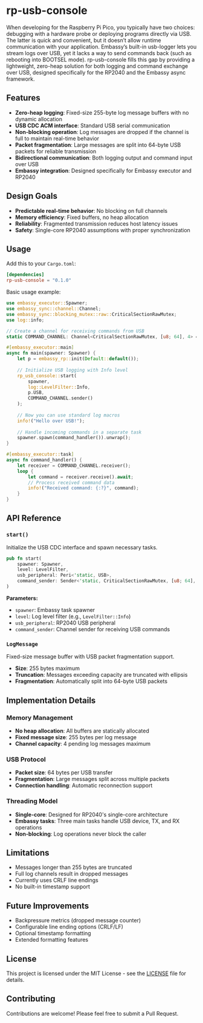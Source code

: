# rp-usb-console

When developing for the Raspberry Pi Pico, you typically have two choices: debugging with a hardware probe or deploying programs directly via USB. The latter is quick and convenient, but it doesn’t allow runtime communication with your application. Embassy’s built-in usb-logger lets you stream logs over USB, yet it lacks a way to send commands back (such as rebooting into BOOTSEL mode). rp-usb-console fills this gap by providing a lightweight, zero-heap solution for both logging and command exchange over USB, designed specifically for the RP2040 and the Embassy async framework.

## Features

- **Zero-heap logging**: Fixed-size 255-byte log message buffers with no dynamic allocation
- **USB CDC ACM interface**: Standard USB serial communication
- **Non-blocking operation**: Log messages are dropped if the channel is full to maintain real-time behavior
- **Packet fragmentation**: Large messages are split into 64-byte USB packets for reliable transmission
- **Bidirectional communication**: Both logging output and command input over USB
- **Embassy integration**: Designed specifically for Embassy executor and RP2040

## Design Goals

- **Predictable real-time behavior**: No blocking on full channels
- **Memory efficiency**: Fixed buffers, no heap allocation
- **Reliability**: Fragmented transmission reduces host latency issues
- **Safety**: Single-core RP2040 assumptions with proper synchronization

## Usage

Add this to your `Cargo.toml`:

```toml
[dependencies]
rp-usb-console = "0.1.0"
```

Basic usage example:

```rust
use embassy_executor::Spawner;
use embassy_sync::channel::Channel;
use embassy_sync::blocking_mutex::raw::CriticalSectionRawMutex;
use log::info;

// Create a channel for receiving commands from USB
static COMMAND_CHANNEL: Channel<CriticalSectionRawMutex, [u8; 64], 4> = Channel::new();

#[embassy_executor::main]
async fn main(spawner: Spawner) {
    let p = embassy_rp::init(Default::default());
    
    // Initialize USB logging with Info level
    rp_usb_console::start(
        spawner, 
        log::LevelFilter::Info, 
        p.USB, 
        COMMAND_CHANNEL.sender()
    );
    
    // Now you can use standard log macros
    info!("Hello over USB!");
    
    // Handle incoming commands in a separate task
    spawner.spawn(command_handler()).unwrap();
}

#[embassy_executor::task]
async fn command_handler() {
    let receiver = COMMAND_CHANNEL.receiver();
    loop {
        let command = receiver.receive().await;
        // Process received command data
        info!("Received command: {:?}", command);
    }
}
```

## API Reference

### `start()`

Initialize the USB CDC interface and spawn necessary tasks.

```rust
pub fn start(
    spawner: Spawner, 
    level: LevelFilter, 
    usb_peripheral: Peri<'static, USB>, 
    command_sender: Sender<'static, CriticalSectionRawMutex, [u8; 64], 4>
)
```

**Parameters:**
- `spawner`: Embassy task spawner
- `level`: Log level filter (e.g., `LevelFilter::Info`)
- `usb_peripheral`: RP2040 USB peripheral
- `command_sender`: Channel sender for receiving USB commands

### `LogMessage`

Fixed-size message buffer with USB packet fragmentation support.

- **Size**: 255 bytes maximum
- **Truncation**: Messages exceeding capacity are truncated with ellipsis
- **Fragmentation**: Automatically split into 64-byte USB packets

## Implementation Details

### Memory Management
- **No heap allocation**: All buffers are statically allocated
- **Fixed message size**: 255 bytes per log message
- **Channel capacity**: 4 pending log messages maximum

### USB Protocol
- **Packet size**: 64 bytes per USB transfer
- **Fragmentation**: Large messages split across multiple packets
- **Connection handling**: Automatic reconnection support

### Threading Model
- **Single-core**: Designed for RP2040's single-core architecture
- **Embassy tasks**: Three main tasks handle USB device, TX, and RX operations
- **Non-blocking**: Log operations never block the caller

## Limitations

- Messages longer than 255 bytes are truncated
- Full log channels result in dropped messages
- Currently uses CRLF line endings
- No built-in timestamp support

## Future Improvements

- Backpressure metrics (dropped message counter)
- Configurable line ending options (CRLF/LF)
- Optional timestamp formatting
- Extended formatting features

## License

This project is licensed under the MIT License - see the [LICENSE](LICENSE) file for details.

## Contributing

Contributions are welcome! Please feel free to submit a Pull Request.
